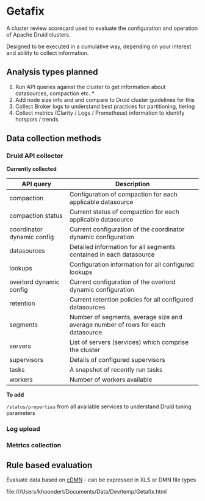 # Getafix

A cluster review scorecard used to evaluate the configuration and operation of Apache Druid clusters.

Designed to be executed in a cumulative way, depending on your interest and ability to collect information.

## Analysis types planned

1. Run API queries against the cluster to get information about datasources, compaction etc. *
2. Add node size info and and compare to Druid cluster guidelines for this
3. Collect Broker logs to understand best practices for partitioning, tiering
4. Collect metrics (Clarity / Logs / Prometheus) information to identify hotspots / trends

## Data collection methods

### Druid API collector

**Currently collected**

| API query | Description |
| --- | --- |
| compaction | Configuration of compaction for each applicable datasource |
| compaction status | Current status of compaction for each applicable datasource |
| coordinator dynamic config | Current configuration of the coordinator dynamic configuration |
| datasources | Detailed information for all segments contained in each datasource |
| lookups | Configuration information for all configured lookups |
| overlord dynamic config | Current configuration of the overlord dynamic configuration |
| retention | Current retention policies for all configured datasources |
| segments | Number of segments, average size and average number of rows for each datasource |
| servers | List of servers (services) which comprise the cluster |
| supervisors | Details of configured supervisors |
| tasks | A snapshot of recently run tasks |
| workers | Number of workers available |

******To add******

`/status/properties` from all available services to understand Druid tuning parameters

### Log upload

### Metrics collection

## Rule based evaluation

Evaluate data based on [cDMN](https://cdmn.readthedocs.io/en/latest/notation.html) - can be expressed in XLS or DMN file types

file:///Users/khoondert/Documents/Data/Dev/temp/Getafix.html
